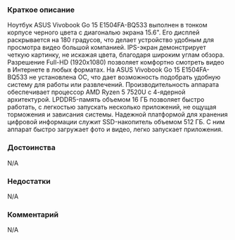 ### **Краткое описание**
Ноутбук ASUS Vivobook Go 15 E1504FA-BQ533 выполнен в тонком корпусе черного цвета с диагональю экрана 15.6". Его дисплей раскрывается на 180 градусов, что делает устройство удобным для просмотра видео большой компанией. IPS-экран демонстрирует четкую картинку, не искажая цвета, благодаря широким углам обзора. Разрешение Full-HD (1920x1080) позволяет комфортно смотреть видео в Интернете в любых форматах.  На ASUS Vivobook Go 15 E1504FA-BQ533 не установлена ОС, что дает возможность подобрать удобную систему для работы или развлечений. Производительность аппарата обеспечивает процессор AMD Ryzen 5 7520U с 4-ядерной архитектурой. LPDDR5-память объемом 16 ГБ позволяет быстро работать, с легкостью запускать несколько приложений, не ощущая торможения и зависания системы. Надежной платформой для хранения цифровой информации служит SSD-накопитель объемом 512 ГБ. С ним аппарат быстро загружает фото и видео, легко запускает приложения.

### **Достоинства**
N/A

### **Недостатки**
N/A

### **Комментарий**
N/A
